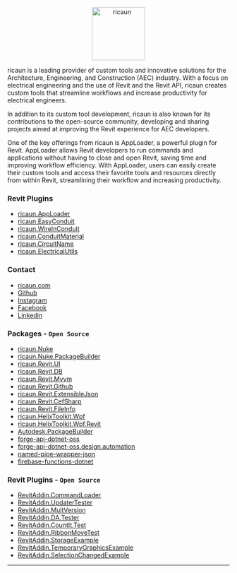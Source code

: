 <div align="center">
  <picture>
    <source media="(prefers-color-scheme: dark)" srcset="https://ricaun.com/img/bw/ricaun-white.png">
    <source media="(prefers-color-scheme: light)" srcset="https://ricaun.com/img/bw/ricaun-black.png">
    <img alt="ricaun" src="https://ricaun.com/img/bw/ricaun-black.png" height="120">
  </picture>
</div>

ricaun is a leading provider of custom tools and innovative solutions for the Architecture, Engineering, and Construction (AEC) industry. With a focus on electrical engineering and the use of Revit and the Revit API, ricaun creates custom tools that streamline workflows and increase productivity for electrical engineers.

In addition to its custom tool development, ricaun is also known for its contributions to the open-source community, developing and sharing projects aimed at improving the Revit experience for AEC developers.

One of the key offerings from ricaun is AppLoader, a powerful plugin for Revit. AppLoader allows Revit developers to run commands and applications without having to close and open Revit, saving time and improving workflow efficiency. With AppLoader, users can easily create their custom tools and access their favorite tools and resources directly from within Revit, streamlining their workflow and increasing productivity.

### Revit Plugins

* [ricaun.AppLoader](https://ricaun.com/AppLoader)
* [ricaun.EasyConduit](https://ricaun.com/EasyConduit)
* [ricaun.WireInConduit](https://ricaun.com/WireInConduit)
* [ricaun.ConduitMaterial](https://ricaun.com/ConduitMaterial)
* [ricaun.CircuitName](https://ricaun.com/CircuitName)
* [ricaun.ElectricalUtils](https://ricaun.com/ElectricalUtils)

### Contact

* [ricaun.com](https://ricaun.com)
* [Github](https://ricaun.com/github)
* [Instagram](https://ricaun.com/instagram)
* [Facebook](https://ricaun.com/facebook)
* [Linkedin](https://ricaun.com/linkedin)

### Packages - `Open Source`

* [ricaun.Nuke](https://github.com/ricaun-io/ricaun.Nuke)
* [ricaun.Nuke.PackageBuilder](https://github.com/ricaun-io/ricaun.Nuke.PackageBuilder)
* [ricaun.Revit.UI](https://github.com/ricaun-io/ricaun.Revit.UI)
* [ricaun.Revit.DB](https://github.com/ricaun-io/ricaun.Revit.DB)
* [ricaun.Revit.Mvvm](https://github.com/ricaun-io/ricaun.Revit.Mvvm)
* [ricaun.Revit.Github](https://github.com/ricaun-io/ricaun.Revit.Github)
* [ricaun.Revit.ExtensibleJson](https://github.com/ricaun-io/ricaun.Revit.ExtensibleJson)
* [ricaun.Revit.CefSharp](https://github.com/ricaun-io/ricaun.Revit.CefSharp)
* [ricaun.Revit.FileInfo](https://github.com/ricaun-io/ricaun.Revit.FileInfo)
* [ricaun.HelixToolkit.Wpf](https://github.com/ricaun-io/ricaun.HelixToolkit.Wpf)
* [ricaun.HelixToolkit.Wpf.Revit](https://github.com/ricaun-io/ricaun.HelixToolkit.Wpf.Revit)
* [Autodesk.PackageBuilder](https://github.com/ricaun-io/Autodesk.PackageBuilder)
* [forge-api-dotnet-oss](https://github.com/ricaun-io/forge-api-dotnet-oss)
* [forge-api-dotnet-oss.design.automation](https://github.com/ricaun-io/forge-api-dotnet-oss.design.automation)
* [named-pipe-wrapper-json](https://github.com/ricaun-io/named-pipe-wrapper-json)
* [firebase-functions-dotnet](https://github.com/ricaun-io/firebase-functions-dotnet)

### Revit Plugins - `Open Source`

* [RevitAddin.CommandLoader](https://github.com/ricaun-io/RevitAddin.CommandLoader)
* [RevitAddin.UpdaterTester](https://github.com/ricaun-io/RevitAddin.UpdaterTester)
* [RevitAddin.MultVersion](https://github.com/ricaun-io/RevitAddin.MultVersion)
* [RevitAddin.DA.Tester](https://github.com/ricaun-io/RevitAddin.DA.Tester)
* [RevitAddin.CountIt.Test](https://github.com/ricaun-io/RevitAddin.CountIt.Test)
* [RevitAddin.RibbonMoveTest](https://github.com/ricaun-io/RevitAddin.RibbonMoveTest)
* [RevitAddin.StorageExample](https://github.com/ricaun-io/RevitAddin.StorageExample)
* [RevitAddin.TemporaryGraphicsExample](https://github.com/ricaun-io/RevitAddin.TemporaryGraphicsExample)
* [RevitAddin.SelectionChangedExample](https://github.com/ricaun-io/RevitAddin.SelectionChangedExample)

---

<!--

**Here are some ideas to get you started:**

🙋‍♀️ A short introduction - what is your organization all about?
🌈 Contribution guidelines - how can the community get involved?
👩‍💻 Useful resources - where can the community find your docs? Is there anything else the community should know?
🍿 Fun facts - what does your team eat for breakfast?
🧙 Remember, you can do mighty things with the power of [Markdown](https://docs.github.com/github/writing-on-github/getting-started-with-writing-and-formatting-on-github/basic-writing-and-formatting-syntax)
-->
